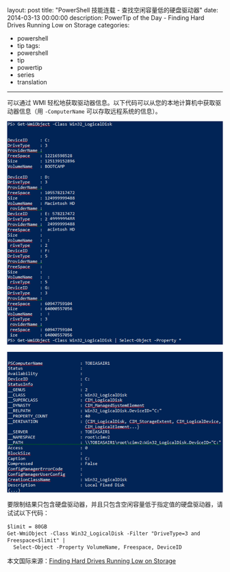 layout: post
title: "PowerShell 技能连载 - 查找空闲容量低的硬盘驱动器"
date: 2014-03-13 00:00:00
description: PowerTip of the Day - Finding Hard Drives Running Low on Storage
categories:
- powershell
- tip
tags:
- powershell
- tip
- powertip
- series
- translation
---
可以通过 WMI 轻松地获取驱动器信息。以下代码可以从您的本地计算机中获取驱动器信息（用 `-ComputerName` 可以存取远程系统的信息）。

![](/img/2014-03-13-finding-hard-drives-running-low-on-storage-001.png)

![](/img/2014-03-13-finding-hard-drives-running-low-on-storage-002.png)

要限制结果只包含硬盘驱动器，并且只包含空闲容量低于指定值的硬盘驱动器，请试试以下代码：

    $limit = 80GB
    Get-WmiObject -Class Win32_LogicalDisk -Filter "DriveType=3 and Freespace<$limit" | 
      Select-Object -Property VolumeName, Freespace, DeviceID 

<!--more-->
本文国际来源：[Finding Hard Drives Running Low on Storage](http://community.idera.com/powershell/powertips/b/tips/posts/finding-hard-drives-running-low-on-storage)
